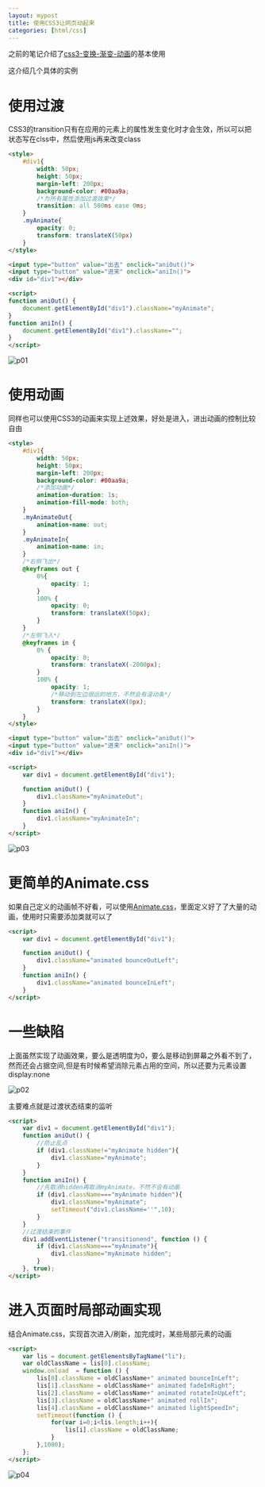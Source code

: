 ```yaml
---
layout: mypost
title: 使用CSS3让网页动起来
categories: [html/css]
---
```


之前的笔记介绍了[css3-变换-渐变-动画](/posts/2016/08/20/css3-变换-渐变-动画.html)的基本使用

这介绍几个具体的实例

# 使用过渡

CSS3的transition只有在应用的元素上的属性发生变化时才会生效，所以可以把状态写在clss中，然后使用js再来改变class

```html
<style>
    #div1{
        width: 50px;
        height: 50px;
        margin-left: 200px;
        background-color: #00aa9a;
        /*为所有属性添加过渡效果*/
        transition: all 500ms ease 0ms;
    }
    .myAnimate{
        opacity: 0;
        transform: translateX(50px)
    }
</style>

<input type="button" value="出去" onclick="aniOut()">
<input type="button" value="进来" onclick="aniIn()">
<div id="div1"></div>

<script>
function aniOut() {
    document.getElementById("div1").className="myAnimate";
}
function aniIn() {
    document.getElementById("div1").className="";
}
</script>
```

![p01](01.gif)

# 使用动画

同样也可以使用CSS3的动画来实现上述效果，好处是进入，进出动画的控制比较自由

```html
<style>
    #div1{
        width: 50px;
        height: 50px;
        margin-left: 200px;
        background-color: #00aa9a;
        /*添加动画*/
        animation-duration: 1s;
        animation-fill-mode: both;
    }
    .myAnimateOut{
        animation-name: out;
    }
    .myAnimateIn{
        animation-name: in;
    }
    /*右侧飞出*/
    @keyframes out {
        0%{
            opacity: 1;
        }
        100% {
            opacity: 0;
            transform: translateX(50px);
        }
    }
    /*左侧飞入*/
    @keyframes in {
        0% {
            opacity: 0;
            transform: translateX(-2000px);
        }
        100% {
            opacity: 1;
            /*移动到左边很远的地方，不然会有滚动条*/
            transform: translateX(0px);
        }
    }
</style>

<input type="button" value="出去" onclick="aniOut()">
<input type="button" value="进来" onclick="aniIn()">
<div id="div1"></div>

<script>
    var div1 = document.getElementById("div1");

    function aniOut() {
        div1.className="myAnimateOut";
    }
    function aniIn() {
        div1.className="myAnimateIn";
    }
</script>
```

![p03](03.gif)

# 更简单的Animate.css

如果自己定义的动画帧不好看，可以使用[Animate.css](https://daneden.github.io/animate.css/)，里面定义好了了大量的动画，使用时只需要添加类就可以了

```html
<script>
    var div1 = document.getElementById("div1");

    function aniOut() {
        div1.className="animated bounceOutLeft";
    }
    function aniIn() {
        div1.className="animated bounceInLeft";
    }
</script>
```

# 一些缺陷

上面虽然实现了动画效果，要么是透明度为0，要么是移动到屏幕之外看不到了，然而还会占据空间,但是有时候希望消除元素占用的空间，所以还要为元素设置display:none

![p02](02.jpg)

主要难点就是过渡状态结束的监听

```html
<script>
    var div1 = document.getElementById("div1");
    function aniOut() {
        //防止乱点
        if (div1.className!="myAnimate hidden"){
            div1.className="myAnimate";
        }
    }
    function aniIn() {
        //先取消hidden再取消myAnimate，不然不会有动画
        if (div1.className==="myAnimate hidden"){
            div1.className="myAnimate";
            setTimeout("div1.className=''",10);
        }
    }
    //过渡结束的事件
    div1.addEventListener("transitionend", function () {
        if (div1.className==="myAnimate"){
            div1.className="myAnimate hidden";
        }
    }, true);
</script>
```

# 进入页面时局部动画实现

结合Animate.css，实现首次进入/刷新，加完成时，某些局部元素的动画

```html
<script>
    var lis = document.getElementsByTagName("li");
    var oldClassName = lis[0].className;
    window.onload  = function () {
        lis[0].className = oldClassName+" animated bounceInLeft";
        lis[1].className = oldClassName+" animated fadeInRight";
        lis[2].className = oldClassName+" animated rotateInUpLeft";
        lis[3].className = oldClassName+" animated rollIn";
        lis[4].className = oldClassName+" animated lightSpeedIn";
        setTimeout(function () {
            for(var i=0;i<lis.length;i++){
                lis[i].className = oldClassName;
            }
        },1000);
    };
</script>
```

![p04](04.gif)